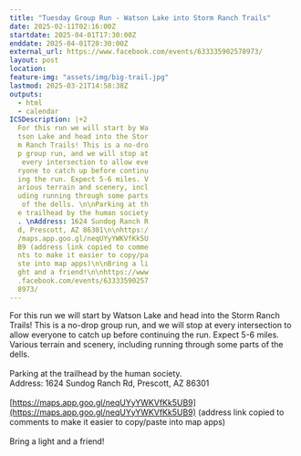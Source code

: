 ```yaml
---
title: "Tuesday Group Run - Watson Lake into Storm Ranch Trails"
date: 2025-02-11T02:16:00Z
startdate: 2025-04-01T17:30:00Z
enddate: 2025-04-01T20:30:00Z
external_url: https://www.facebook.com/events/633335902578973/
layout: post
location: 
feature-img: "assets/img/big-trail.jpg"
lastmod: 2025-03-21T14:58:38Z
outputs:
  - html
  - calendar
ICSDescription: |+2
  For this run we will start by Wa  tson Lake and head into the Stor  m Ranch Trails! This is a no-dro  p group run, and we will stop at   every intersection to allow eve  ryone to catch up before continu  ing the run. Expect 5-6 miles. V  arious terrain and scenery, incl  uding running through some parts   of the dells. \n\nParking at th  e trailhead by the human society  . \nAddress: 1624 Sundog Ranch R  d, Prescott, AZ 86301\n\nhttps:/  /maps.app.goo.gl/neqUYyYWKVfKk5U  B9 (address link copied to comme  nts to make it easier to copy/pa  ste into map apps)\n\nBring a li  ght and a friend!\n\nhttps://www  .facebook.com/events/63333590257  8973/
---
```


For this run we will start by Watson Lake and head into the Storm Ranch Trails! This is a no-drop group run, and we will stop at every intersection to allow everyone to catch up before continuing the run. Expect 5-6 miles. Various terrain and scenery, including running through some parts of the dells. <br>
  <br>
  Parking at the trailhead by the human society. <br>
  Address&#58; 1624 Sundog Ranch Rd, Prescott, AZ 86301<br>
  <br>
  [https://maps.app.goo.gl/neqUYyYWKVfKk5UB9](https://maps.app.goo.gl/neqUYyYWKVfKk5UB9) (address link copied to comments to make it easier to copy/paste into map apps)<br>
  <br>
  Bring a light and a friend!<br>
  <br>
  
